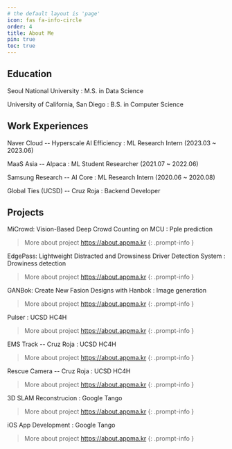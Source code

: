 ```yaml
---
# the default layout is 'page'
icon: fas fa-info-circle
order: 4
title: About Me
pin: true
toc: true
---
```



## Education
Seoul National University
: M.S. in Data Science

University of California, San Diego
: B.S. in Computer Science 

## Work Experiences
Naver Cloud -- Hyperscale AI Efficiency
: ML Research Intern (2023.03 ~ 2023.06)

MaaS Asia -- Alpaca
: ML Student Researcher (2021.07 ~ 2022.06)

Samsung Research -- AI Core
: ML Research Intern (2020.06 ~ 2020.08)

Global Ties (UCSD) -- Cruz Roja
: Backend Developer

## Projects

MiCrowd: Vision-Based Deep Crowd Counting on MCU
: Pple prediction

> More about project <https://about.appma.kr>
{: .prompt-info }


EdgePass: Lightweight Distracted and Drowsiness Driver Detection System
: Drowiness detection

> More about project <https://about.appma.kr>
{: .prompt-info }



GANBok: Create New Fasion Designs with Hanbok
: Image generation

> More about project <https://about.appma.kr>
{: .prompt-info }

Pulser
: UCSD HC4H

> More about project <https://about.appma.kr>
{: .prompt-info }



EMS Track -- Cruz Roja
: UCSD HC4H

> More about project <https://about.appma.kr>
{: .prompt-info }



Rescue Camera -- Cruz Roja
: UCSD HC4H

> More about project <https://about.appma.kr>
{: .prompt-info }



3D SLAM Reconstrucion
: Google Tango

> More about project <https://about.appma.kr>
{: .prompt-info }



iOS App Development
: Google Tango

> More about project <https://about.appma.kr>
{: .prompt-info }



<!-- > Add Markdown syntax content to file `_tabs/about.md`{: .filepath } and it will show up on this page.
{: .prompt-tip } -->

